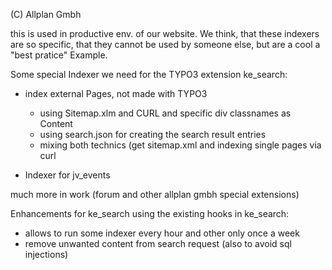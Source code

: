 (C) Allplan Gmbh

this is used in productive env. of our website. 
We think, that these indexers are so specific, that they cannot be used by someone else, but are a cool a "best pratice" Example.


Some special Indexer we need for the TYPO3 extension ke_search:

  - index external Pages, not made with TYPO3
    - using Sitemap.xlm and CURL and specific div classnames as Content
	- using search.json for creating the search result entries
	- mixing both technics (get sitemap.xml and indexing single pages via curl
	
  - Indexer for jv_events
  
  much more in work (forum and other allplan gmbh special extensions) 
  
  
Enhancements for ke_search using the existing hooks in ke_search: 

  - allows to run some indexer every hour and other only once a week
  - remove unwanted content from search request (also to avoid sql injections)

  

